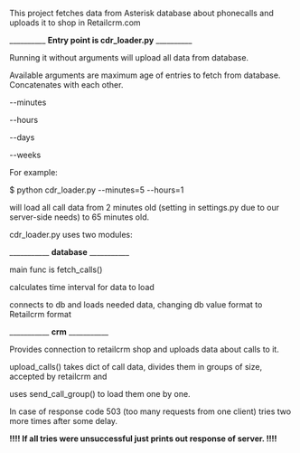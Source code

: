 This project fetches data from Asterisk database about phonecalls and uploads it to shop in Retailcrm.com


__________ <b>Entry point is cdr_loader.py</b> __________

Running it without arguments will upload all data from database.

Available arguments are maximum age of entries to fetch from database. Concatenates with each other.

--minutes 

--hours

--days

--weeks

For example:

$ python cdr_loader.py --minutes=5 --hours=1

will load all call data from 2 minutes old (setting in settings.py due to our server-side needs) to 65 minutes old.



cdr_loader.py uses two modules:

___________ <b>database</b> ___________

main func is fetch_calls()

calculates time interval for data to load

connects to db and loads needed data, changing db value format to Retailcrm format



___________ <b>crm</b> ___________

Provides connection to retailcrm shop and uploads data about calls to it.

upload_calls() takes dict of call data, divides them in groups of size, accepted by retailcrm and 

uses send_call_group() to load them one by one.

In case of response code 503 (too many requests from one client) tries two more times after some delay.


<b>!!!!  If all tries were unsuccessful just prints out response of server.  !!!!</b>

